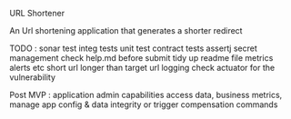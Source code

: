 URL Shortener 

An Url shortening application that generates a shorter redirect  

TODO : 
sonar
test
 integ tests
 unit test
 contract tests
 assertj
secret management
check help.md before submit
tidy up readme file
metrics alerts etc
 short url longer than target url
logging
check actuator for the vulnerability 

Post MVP : 
application admin capabilities
 access data, business metrics, manage app config & data integrity or trigger compensation commands 